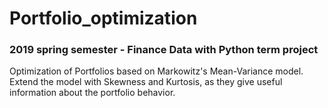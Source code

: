 # Portfolio_optimization
### 2019 spring semester - Finance Data with Python term project

Optimization of Portfolios based on Markowitz's Mean-Variance model.
Extend the model with Skewness and Kurtosis, as they give useful information about the portfolio behavior.
